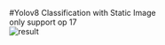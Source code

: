 #Yolov8 Classification with Static Image </br>
only support op 17 </br>
![result](https://github.com/Houangnt/Yolov8-Classification/blob/main/app/src/main/assets/res.png?raw=true)


